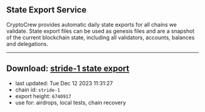 ## State Export Service
CryptoCrew provides automatic daily state exports for all chains we validate. State export files can be used as genesis files and are a snapshot of the current blockchain state, including all validators, accounts, balances and delegations.

---
**Download: [stride-1 state export](https://dl.ccvalidators.com/SERVICE/stride/stride-1_export_6740917.json)**
---

- last updated: Tue Dec 12 2023 11:31:27
- chain id: `stride-1`
- export height: `6740917`
- use for: airdrops, local tests, chain recovery
